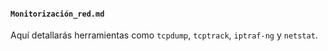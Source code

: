 #### **`Monitorización_red.md`**  
Aquí detallarás herramientas como `tcpdump`, `tcptrack`, `iptraf-ng` y `netstat`.
